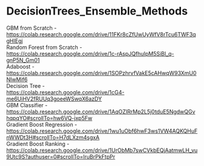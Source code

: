 # DecisionTrees_Ensemble_Methods<br/>
GBM from Scratch - <br/>https://colab.research.google.com/drive/11FKr8cZfUwUyWfV8rTcu6TWF3qgHIEgj<br/>
Random Forest from Scratch - <br/> https://colab.research.google.com/drive/1c-rAspJQfhuIpM5SiBl_q-gnP5N_Gm01<br/>
Adaboost - <br/>https://colab.research.google.com/drive/1SOPzhrvfVakE5cAHwqW93XmU0NIwMif6<br/>
Decision Tree - <br/>https://colab.research.google.com/drive/1cG4-me6UiHV2fRUUq3goeeWSwqX6azDY<br/>
GBM Classifier - <br/>https://colab.research.google.com/drive/1AqOZIRrMp2L5j0tduE5NgdwQGvhqpqYO#scrollTo=hw6VQ-jxp5Fw<br/>
Gradient Boost Regression - <br/>https://colab.research.google.com/drive/1wu1uObf6hwF3ws1VW4AQKQHuFnWWDt3H#scrollTo=H7dLXzm4sgxA<br/> 
Gradient Boost Ranking - <br/>https://colab.research.google.com/drive/1UrObMb7swCVkbEQjAatmwLH_vu9Utc9S?authuser=0#scrollTo=lruBrPkFtpPr<br/>


